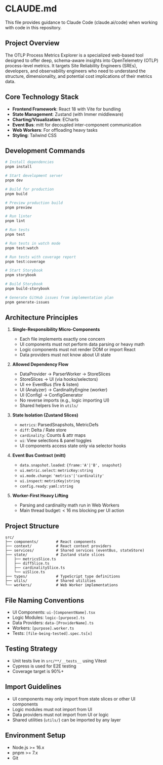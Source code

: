 # CLAUDE.md

This file provides guidance to Claude Code (claude.ai/code) when working with code in this repository.

## Project Overview

The OTLP Process Metrics Explorer is a specialized web-based tool designed to offer deep, schema-aware insights into OpenTelemetry (OTLP) process-level metrics. It targets Site Reliability Engineers (SREs), developers, and observability engineers who need to understand the structure, dimensionality, and potential cost implications of their metrics data.

## Core Technology Stack

- **Frontend Framework**: React 18 with Vite for bundling
- **State Management**: Zustand (with Immer middleware)
- **Charting/Visualization**: ECharts
- **Event Bus**: mitt for decoupled inter-component communication
- **Web Workers**: For offloading heavy tasks
- **Styling**: Tailwind CSS

## Development Commands

```bash
# Install dependencies
pnpm install

# Start development server
pnpm dev

# Build for production
pnpm build

# Preview production build
pnpm preview

# Run linter
pnpm lint

# Run tests
pnpm test

# Run tests in watch mode
pnpm test:watch

# Run tests with coverage report
pnpm test:coverage

# Start Storybook
pnpm storybook

# Build Storybook
pnpm build-storybook

# Generate GitHub issues from implementation plan
pnpm generate-issues
```

## Architecture Principles

1. **Single-Responsibility Micro-Components**
   - Each file implements exactly one concern
   - UI components must not perform data parsing or heavy math
   - Logic components must not render DOM or import React
   - Data providers must not know about UI state

2. **Allowed Dependency Flow**
   - DataProvider → ParserWorker → StoreSlices
   - StoreSlices → UI (via hooks/selectors)
   - UI ↔ EventBus (fire & listen)
   - UI (Analyzer) → CardinalityEngine (worker)
   - UI (Config) → ConfigGenerator
   - No reverse imports (e.g., logic importing UI)
   - Shared helpers live in `utils/`

3. **State Isolation (Zustand Slices)**
   - `metrics`: ParsedSnapshots, MetricDefs
   - `diff`: Delta / Rate store
   - `cardinality`: Counts & attr maps
   - `ui`: View selections & panel toggles
   - UI components access state only via selector hooks

4. **Event Bus Contract (mitt)**
   - `data.snapshot.loaded`: `{frame:'A'|'B', snapshot}`
   - `ui.metric.select`: `metricKey:string`
   - `ui.mode.change`: `'metrics'|'cardinality'`
   - `ui.inspect`: `metricKey|string`
   - `config.ready`: `yaml:string`

5. **Worker-First Heavy Lifting**
   - Parsing and cardinality math run in Web Workers
   - Main thread budget: < 16 ms blocking per UI action

## Project Structure

```
src/
├── components/        # React components
├── context/           # React context providers
├── services/          # Shared services (eventBus, stateStore)
├── state/             # Zustand state slices
│   ├── metricsSlice.ts
│   ├── diffSlice.ts
│   ├── cardinalitySlice.ts
│   └── uiSlice.ts
├── types/             # TypeScript type definitions
├── utils/             # Shared utilities
└── workers/           # Web Worker implementations
```

## File Naming Conventions

- UI Components: `ui-[ComponentName].tsx`
- Logic Modules: `logic-[purpose].ts`
- Data Providers: `data-[ProviderName].ts`
- Workers: `[purpose].worker.ts`
- Tests: `[file-being-tested].spec.ts[x]`

## Testing Strategy

- Unit tests live in `src/**/__tests__` using Vitest
- Cypress is used for E2E testing
- Coverage target is 90%+

## Import Guidelines

- UI components may only import from state slices or other UI components
- Logic modules must not import from UI
- Data providers must not import from UI or logic
- Shared utilities (`utils/`) can be imported by any layer

## Environment Setup

- Node.js >= 16.x
- pnpm >= 7.x
- Git